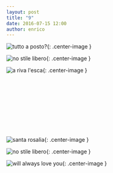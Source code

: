 ```yaml
---
layout: post
title: "9"
date: 2016-07-15 12:00
author: enrico
---
```


![tutto a posto?](http://sport.ilmessaggero.it/photos/PANORAMA/84/22/1678422_spalletti_totti_tapiro_1.jpg){: .center-image }

![no stile libero](http://www.swim4lifemagazine.it/wp-content/uploads/2015/08/ryan-lochte-underwater-doha.jpg){: .center-image }

![a riva l'esca](http://2.bp.blogspot.com/-6d1Ll3xvJM0/U15LEst6leI/AAAAAAAABiw/pUTeLmLv1LU/s1600/cheppie_05.jpg){: .center-image }

<br><br><br><br><br><br><br><br>

![santa rosalia](http://1.bp.blogspot.com/-J6W1lZdsdZo/TZNQJQealLI/AAAAAAAAPMI/NYu2RrpMa_U/s1600/DSC00607.JPG){: .center-image }

![no stile libero](http://www.swim4lifemagazine.it/wp-content/uploads/2015/08/ryan-lochte-underwater-doha.jpg){: .center-image }

![will always love you](https://i.ytimg.com/vi/oyQdCJwJZck/hqdefault.jpg){: .center-image }
